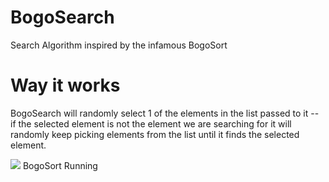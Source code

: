 # BogoSearch
Search Algorithm inspired by the infamous BogoSort

# Way it works

BogoSearch will randomly select 1 of the elements in the list passed to it -- if the selected element is not the element we are searching for it will randomly keep picking elements from the list until it finds the selected element.

<img src = "https://imgur.com/a/iH0bO" />
BogoSort Running
